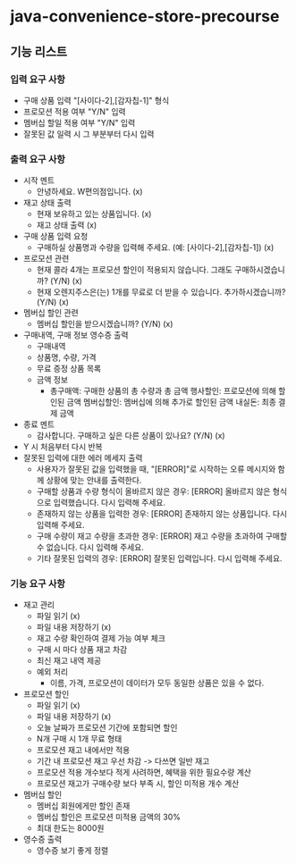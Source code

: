 # java-convenience-store-precourse

## 기능 리스트
### 입력 요구 사항
- 구매 상품 입력 "[사이다-2],[감자칩-1]" 형식
- 프로모션 적용 여부 "Y/N" 입력
- 멤버십 할일 적용 여부 "Y/N" 입력
- 잘못된 값 일력 시 그 부분부터 다시 입력

### 출력 요구 사항
- 시작 멘트
  - 안녕하세요. W편의점입니다. (x)
- 재고 상태 출력
  - 현재 보유하고 있는 상품입니다. (x)
  - 재고 상태 출력 (x)
- 구매 상품 입력 요청
  - 구매하실 상품명과 수량을 입력해 주세요. (예: [사이다-2],[감자칩-1]) (x)
- 프로모션 관련
  - 현재 콜라 4개는 프로모션 할인이 적용되지 않습니다. 그래도 구매하시겠습니까? (Y/N) (x)
  - 현재 오렌지주스은(는) 1개를 무료로 더 받을 수 있습니다. 추가하시겠습니까? (Y/N) (x)
- 멤버십 할인 관련
  - 멤버십 할인을 받으시겠습니까? (Y/N) (x)
- 구매내역, 구매 정보 영수증 출력
  - 구매내역
  - 상품명, 수량, 가격
  - 무료 증정 상품 목록
  - 금액 정보
    - 총구매액: 구매한 상품의 총 수량과 총 금액
      행사할인: 프로모션에 의해 할인된 금액
      멤버십할인: 멤버십에 의해 추가로 할인된 금액
      내실돈: 최종 결제 금액
- 종료 멘트
  - 감사합니다. 구매하고 싶은 다른 상품이 있나요? (Y/N) (x)
- Y 시 처음부터 다시 반복
- 잘못된 입력에 대한 에러 메세지 출력
  - 사용자가 잘못된 값을 입력했을 때, "[ERROR]"로 시작하는 오류 메시지와 함께 상황에 맞는 안내를 출력한다.
  - 구매할 상품과 수량 형식이 올바르지 않은 경우: [ERROR] 올바르지 않은 형식으로 입력했습니다. 다시 입력해 주세요.
  - 존재하지 않는 상품을 입력한 경우: [ERROR] 존재하지 않는 상품입니다. 다시 입력해 주세요.
  - 구매 수량이 재고 수량을 초과한 경우: [ERROR] 재고 수량을 초과하여 구매할 수 없습니다. 다시 입력해 주세요.
  - 기타 잘못된 입력의 경우: [ERROR] 잘못된 입력입니다. 다시 입력해 주세요.

### 기능 요구 사항
  - 재고 관리
    - 파일 읽기 (x)
    - 파일 내용 저장하기 (x) 
    - 재고 수량 확인하여 결제 가능 여부 체크 
    - 구매 시 마다 상품 재고 차감
    - 최신 재고 내역 제공
    - 예외 처리
      - 이름, 가격, 프로모션이 데이터가 모두 동일한 상품은 있을 수 없다.
  - 프로모션 할인
    - 파일 읽기 (x)
    - 파일 내용 저장하기 (x)
    - 오늘 날짜가 프로모션 기간에 포함되면 할인
    - N개 구매 시 1개 무료 형태
    - 프로모션 재고 내에서만 적용
    - 기간 내 프로모션 재고 우선 차감 -> 다쓰면 일반 재고
    - 프로모션 적용 개수보다 적게 사려하면, 혜택을 위한 필요수량 계산
    - 프로모션 재고가 구매수량 보다 부족 시, 할인 미적용 개수 계산
  - 멤버십 할인
    - 멤버십 회원에게만 할인 존재
    - 멤버십 할인은 프로모션 미적용 금액의 30%
    - 최대 한도는 8000원
  - 영수증 출력
    - 영수증 보기 좋게 정렬

